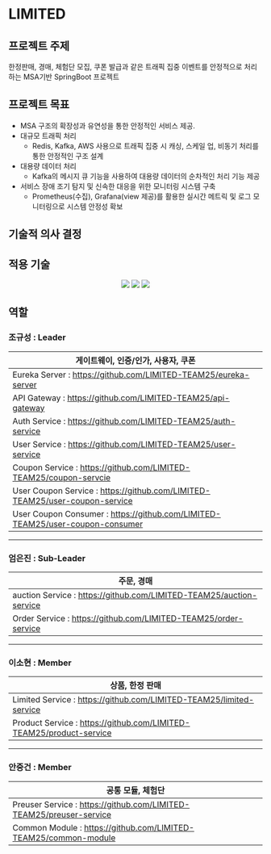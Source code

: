 # LIMITED

## 프로젝트 주제
한정판매, 경매, 체험단 모집, 쿠폰 발급과 같은 트래픽 집중 이벤트를 안정적으로 처리하는 MSA기반 SpringBoot 프로젝트

## 프로젝트 목표
- MSA 구조의 확장성과 유연성을 통한 안정적인 서비스 제공.
- 대규모 트래픽 처리
    - Redis, Kafka, AWS 사용으로 트래픽 집중 시 캐싱, 스케일 업, 비동기 처리를 통한 안정적인 구조 설계
- 대용량 데이터 처리
    - Kafka의 메시지 큐 기능을 사용하여 대용량 데이터의 순차적인 처리 기능 제공
- 서비스 장애 조기 탐지 및 신속한 대응을 위한 모니터링 시스템 구축
    - Prometheus(수집), Grafana(view 제공)를 활용한 실시간 메트릭 및 로그 모니터링으로 시스템 안정성 확보

## 기술적 의사 결정

## 적용 기술
<div align=center>
	<img src="https://img.shields.io/badge/springboot-6DB33F?style=for-the-badge&logo=springboot&logoColor=white">
  <img src="https://img.shields.io/badge/Redis-DC382D?style=for-the-badge&logo=Redis&logoColor=white">
  <img src="https://img.shields.io/badge/postgresql-4169E1?style=for-the-badge&logo=PostgreSQL&logoColor=white">
    <br>
</div>

## 역할

### 조규성 : Leader
| 게이트웨이, 인증/인가, 사용자, 쿠폰 |
|-------|
| Eureka Server : https://github.com/LIMITED-TEAM25/eureka-server |
| API Gateway : https://github.com/LIMITED-TEAM25/api-gateway |
| Auth Service : https://github.com/LIMITED-TEAM25/auth-service |
| User Service : https://github.com/LIMITED-TEAM25/user-service |
| Coupon Service : https://github.com/LIMITED-TEAM25/coupon-servcie |
| User Coupon Service : https://github.com/LIMITED-TEAM25/user-coupon-service |
| User Coupon Consumer : https://github.com/LIMITED-TEAM25/user-coupon-consumer |
---

### 엄은진 : Sub-Leader
| 주문, 경매 |
|-------|
| auction Service : https://github.com/LIMITED-TEAM25/auction-service |
| Order Service : https://github.com/LIMITED-TEAM25/order-service |
---

### 이소현 : Member
| 상품, 한정 판매 |
|-------|
| Limited Service : https://github.com/LIMITED-TEAM25/limited-service |
| Product Service : https://github.com/LIMITED-TEAM25/product-service |
---

### 안중건 : Member
| 공통 모듈, 체험단 |
|-------|
| Preuser Service : https://github.com/LIMITED-TEAM25/preuser-service |
| Common Module : https://github.com/LIMITED-TEAM25/common-module |


